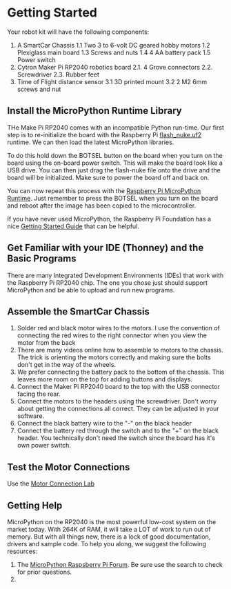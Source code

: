# Getting Started

Your robot kit will have the following components:

1. A SmartCar Chassis
   1.1 Two 3 to 6-volt DC geared hobby motors
   1.2 Plexiglass main board
   1.3 Screws and nuts
   1.4 4 AA battery pack
   1.5 Power switch
2. Cytron Maker Pi RP2040 robotics board
   2.1. 4 Grove connectors
   2.2. Screwdriver
   2.3. Rubber feet
3. Time of Flight distance sensor
   3.1 3D printed mount
   3.2 2 M2 6mm screws and nut

## Install the MicroPython Runtime Library

THe Make Pi RP2040 comes with an incompatible Python run-time.  Our first step is to re-initialize the board with the Raspberry Pi [flash_nuke.uf2](https://www.raspberrypi.org/documentation/pico/getting-started/static/6f6f31460c258138bd33cc96ddd76b91/flash_nuke.uf2) runtime.  We can then load the latest MicroPython libraries.

To do this hold down the BOTSEL button on the board when you turn on the board using the on-board power switch.  This will make the board look like a USB drive.  You can then just drag the flash-nuke file onto the drive and the board will be initialized.  Make sure to power the board off and back on.

You can now repeat this process with the [Raspberry Pi MicroPython Runtime](https://micropython.org/download/rp2-pico/rp2-pico-latest.uf2).  Just remember to press the BOTSEL when you turn on the board and reboot after the image has been copied to the microcontroller.

If you have never used MicroPython, the Raspberry Pi Foundation has a nice [Getting Started Guide](https://www.raspberrypi.org/documentation/microcontrollers/micropython.html) that can be helpful.

## Get Familiar with your IDE (Thonney) and the Basic Programs

There are many Integrated Development Environments (IDEs) that work with the Raspberry Pi RP2040 chip.  The one you chose just should support MicroPython and be able to upload and run new programs.

## Assemble the SmartCar Chassis

1. Solder red and black motor wires to the motors.  I use the convention of connecting the red wires to the right connector when you view the motor from the back
2. There are many videos online how to assemble to motors to the chassis.  The trick is orienting the motors correctly and making sure the bolts don't get in the way of the wheels.
3. We prefer connecting the battery pack to the bottom of the chassis.  This leaves more room on the top for adding buttons and displays.
4. Connect the Maker Pi RP2040 board to the top with the USB connector facing the rear.
5. Connect the motors to the headers using the screwdriver.  Don't worry about getting the connections all correct.  They can be adjusted in your software.
6. Connect the black battery wire to the "-" on the black header
7. Connect the battery red through the switch and to the "+" on the black header.  You technically don't need the switch since the board has it's own power switch.

## Test the Motor Connections

Use the [Motor Connection Lab](07-motor-connection-lab.md)

## Getting Help

MicroPython on the RP2040 is the most powerful low-cost system on the market today.  With 264K of RAM, it will take a LOT of work to run out of memory.  But with all things new, there is a lock of good documentation, drivers and sample code.  To help you along, we suggest the following resources:

1. The [MicroPython Raspsberry Pi Forum](https://forum.micropython.org/viewforum.php?f=21&sid=73745cabd6bbdacfd3e78419d5064dfe).  Be sure use the search to check for prior questions.
2.  

